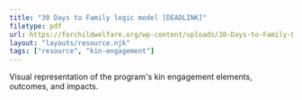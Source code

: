 ```yaml
---
title: "30 Days to Family logic model [DEADLINK]"
filetype: pdf
url: https://forchildwelfare.org/wp-content/uploads/30-Days-to-Family-Logic-Model-2021-2.pdf
layout: "layouts/resource.njk"
tags: ["resource", "kin-engagement"]
---
```


Visual representation of the program's kin engagement elements, outcomes, and impacts.
